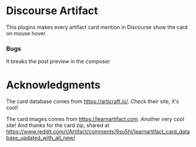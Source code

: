 # Discourse Artifact

This plugins makes every artifact card mention in Discourse show the card on mouse hover.

### Bugs

It breaks the post preview in the composer

# Acknowledgments

The card database comes from https://articraft.io/. Check their site, it's cool!

The card images comes from https://learnartifact.com. Another very cool site! And thanks for the card zip, shared at https://www.reddit.com/r/Artifact/comments/9su5hl/learnartifact_card_database_updated_with_all_new/

